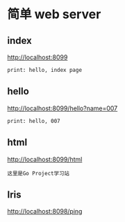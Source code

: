 # 简单 web server

## index
<http://localhost:8099>

`print: hello, index page`

## hello
<http://localhost:8099/hello?name=007>

`print: hello, 007`

## html
<http://localhost:8099/html>

`这里是Go Project学习站`

## Iris
<http://localhost:8098/ping>